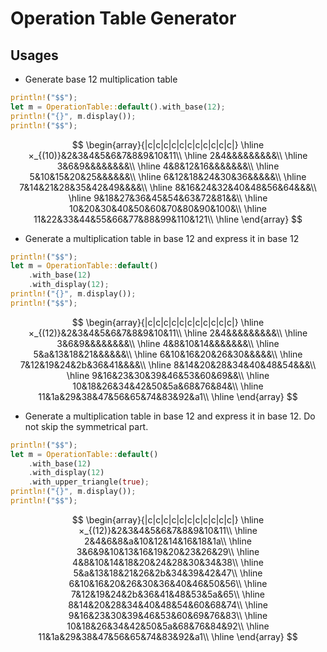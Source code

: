Operation Table Generator
=========================

## Usages

- Generate base 12 multiplication table

```rust
println!("$$");
let m = OperationTable::default().with_base(12);
println!("{}", m.display());
println!("$$");
```

$$
\begin{array}{|c|c|c|c|c|c|c|c|c|c|c|}
\hline
×_{(10)}&2&3&4&5&6&7&8&9&10&11\\
\hline
2&4&&&&&&&&&\\
\hline
3&6&9&&&&&&&&\\
\hline
4&8&12&16&&&&&&&\\
\hline
5&10&15&20&25&&&&&&\\
\hline
6&12&18&24&30&36&&&&&\\
\hline
7&14&21&28&35&42&49&&&&\\
\hline
8&16&24&32&40&48&56&64&&&\\
\hline
9&18&27&36&45&54&63&72&81&&\\
\hline
10&20&30&40&50&60&70&80&90&100&\\
\hline
11&22&33&44&55&66&77&88&99&110&121\\
\hline
\end{array}
$$

- Generate a multiplication table in base 12 and express it in base 12

```rust
println!("$$");
let m = OperationTable::default()
    .with_base(12)
    .with_display(12);
println!("{}", m.display());
println!("$$");
```

$$
\begin{array}{|c|c|c|c|c|c|c|c|c|c|c|}
\hline
×_{(12)}&2&3&4&5&6&7&8&9&10&11\\
\hline
2&4&&&&&&&&&\\
\hline
3&6&9&&&&&&&&\\
\hline
4&8&10&14&&&&&&&\\
\hline
5&a&13&18&21&&&&&&\\
\hline
6&10&16&20&26&30&&&&&\\
\hline
7&12&19&24&2b&36&41&&&&\\
\hline
8&14&20&28&34&40&48&54&&&\\
\hline
9&16&23&30&39&46&53&60&69&&\\
\hline
10&18&26&34&42&50&5a&68&76&84&\\
\hline
11&1a&29&38&47&56&65&74&83&92&a1\\
\hline
\end{array}
$$

- Generate a multiplication table in base 12 and express it in base 12. Do not skip the symmetrical part.

```rust
println!("$$");
let m = OperationTable::default()
    .with_base(12)
    .with_display(12)
    .with_upper_triangle(true);
println!("{}", m.display());
println!("$$");
```

$$
\begin{array}{|c|c|c|c|c|c|c|c|c|c|c|}
\hline
×_{(12)}&2&3&4&5&6&7&8&9&10&11\\
\hline
2&4&6&8&a&10&12&14&16&18&1a\\
\hline
3&6&9&10&13&16&19&20&23&26&29\\
\hline
4&8&10&14&18&20&24&28&30&34&38\\
\hline
5&a&13&18&21&26&2b&34&39&42&47\\
\hline
6&10&16&20&26&30&36&40&46&50&56\\
\hline
7&12&19&24&2b&36&41&48&53&5a&65\\
\hline
8&14&20&28&34&40&48&54&60&68&74\\
\hline
9&16&23&30&39&46&53&60&69&76&83\\
\hline
10&18&26&34&42&50&5a&68&76&84&92\\
\hline
11&1a&29&38&47&56&65&74&83&92&a1\\
\hline
\end{array}
$$